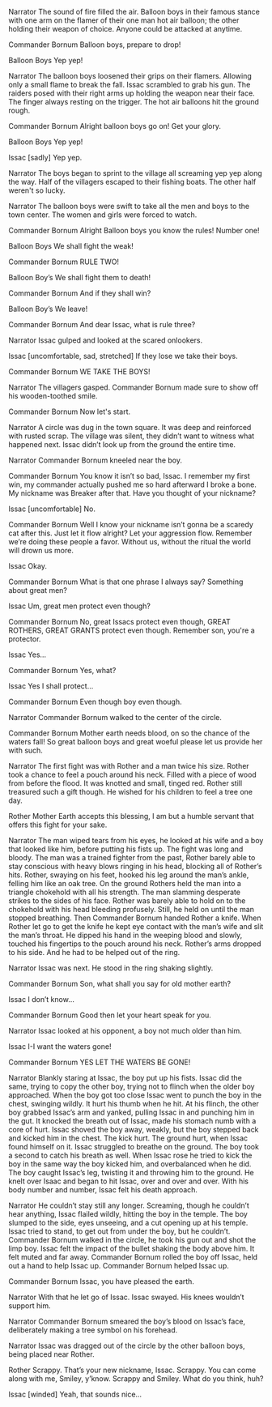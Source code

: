 Narrator
The sound of fire filled the air. Balloon boys in their famous stance with one arm on the flamer of their one man hot air balloon; the other holding their weapon of choice. Anyone could be attacked at anytime. 

Commander Bornum
Balloon boys, prepare to drop!

Balloon Boys
Yep yep!

Narrator
The balloon boys loosened their grips on their flamers. Allowing only a small flame to break the fall. Issac scrambled to grab his gun. The raiders posed with their right arms up holding the weapon near their face. The finger always resting on the trigger. The hot air balloons hit the ground rough. 

Commander Bornum
Alright balloon boys go on! Get your glory.

Balloon Boys
Yep yep!

Issac
[sadly]
Yep yep.

Narrator
The boys began to sprint to the village all screaming yep yep along the way. Half of the villagers escaped to their fishing boats. The other half weren't so lucky. 

Narrator
The balloon boys were swift to take all the men and boys to the town center. The women and girls were forced to watch. 

Commander Bornum
Alright Balloon boys you know the rules! Number one!

Balloon Boys
We shall fight the weak!

Commander Bornum
RULE TWO! 


Balloon Boy’s
We shall fight them to death!

Commander Bornum
And if they shall win?

Balloon Boy’s
We leave!

Commander Bornum
And dear Issac, what is rule three?

Narrator 
Issac gulped and looked at the scared onlookers. 

Issac
[uncomfortable, sad, stretched]
If they lose we take their boys.

Commander Bornum
WE TAKE THE BOYS!

Narrator
The villagers gasped. Commander Bornum made sure to show off his wooden-toothed smile. 

 Commander Bornum
Now let's start.

Narrator
A circle was dug in the town square. It was deep and reinforced with rusted scrap. The village was silent, they didn’t want to witness what happened next. Issac didn’t look up from the ground the entire time. 

Narrator
Commander Bornum kneeled near the boy. 

Commander Bornum
You know it isn’t so bad, Issac. I remember my first win, my commander actually pushed me so hard afterward I broke a bone. My nickname was Breaker after that. Have you thought of your nickname?



Issac
[uncomfortable] No.


Commander Bornum
Well I know your nickname isn’t gonna be a scaredy cat after this. Just let it flow alright? Let your aggression flow. Remember we’re doing these people a favor. Without us, without the ritual the world will drown us more.

Issac
Okay. 

Commander Bornum
What is that one phrase I always say? Something about great men?

Issac
Um, great men protect even though? 

Commander Bornum
No, great Issacs protect even though, GREAT ROTHERS, GREAT GRANTS protect even though. Remember son, you're a protector.

Issac
Yes…

Commander Bornum
Yes, what?

Issac
Yes I shall protect…

Commander Bornum
Even though boy even though.

Narrator
Commander Bornum walked to the center of the circle. 

Commander Bornum
Mother earth needs blood, on so the chance of the waters fall! So great balloon boys and great woeful please let us provide her with such.

Narrator
The first fight was with Rother and a man twice his size. Rother took a chance to feel a pouch around his neck. Filled with a piece of wood from before the flood. It was knotted and small, tinged red. Rother still treasured such a gift though. He wished for his children to feel a tree one day. 

Rother
Mother Earth accepts this blessing, I am but a humble servant that offers this fight for your sake.

Narrator
The man wiped tears from his eyes, he looked at his wife and a boy that looked like him, before putting his fists up. The fight was long and bloody. The man was a trained fighter from the past, Rother barely able to stay conscious with heavy blows ringing in his head, blocking all of Rother’s hits. Rother, swaying on his feet, hooked his leg around the man’s ankle, felling him like an oak tree. On the ground Rothers held the man into a triangle chokehold with all his strength. The man slamming desperate strikes to the sides of his face. Rother was barely able to hold on to the chokehold with his head bleeding profusely. Still, he held on until the man stopped breathing. Then Commander Bornum handed Rother a knife. When Rother let go to get the knife he kept eye contact with the man’s wife and slit the man’s throat. He dipped his hand in the weeping blood and slowly, touched his fingertips to the pouch around his neck. Rother’s arms dropped to his side. And he had to be helped out of the ring. 

Narrator
Issac was next. He stood in the ring shaking slightly. 

 Commander Bornum
Son, what shall you say for old mother earth? 

Issac
I don’t know…

 Commander Bornum
Good then let your heart speak for you.

Narrator
Issac looked at his opponent, a boy not much older than him. 

Issac
I-I want the waters gone!

 Commander Bornum
YES LET THE WATERS BE GONE!

Narrator
Blankly staring at Issac, the boy put up his fists. Issac did the same, trying to copy the other boy, trying not to flinch when the older boy approached. When the boy got too close Issac went to punch the boy in the chest, swinging wildly. It hurt his thumb when he hit. At his flinch, the other boy grabbed Issac’s arm and yanked, pulling Issac in and punching him in the gut. It knocked the breath out of Issac, made his stomach numb with a core of hurt. Issac shoved the boy away, weakly, but the boy stepped back and kicked him in the chest. The kick hurt. The ground hurt, when Issac found himself on it. Issac struggled to breathe on the ground. The boy took a second to catch his breath as well. When Issac rose he tried to kick the boy in the same way the boy kicked him, and overbalanced when he did. The boy caught Issac’s leg, twisting it and throwing him to the ground. He knelt over Isaac and began to hit Issac, over and over and over. With his body number and number, Issac felt his death approach. 

Narrator
He couldn’t stay still any longer. Screaming, though he couldn’t hear anything, Issac flailed wildly, hitting the boy in the temple. The boy slumped to the side, eyes unseeing, and a cut opening up at his temple. Issac tried to stand, to get out from under the boy, but he couldn’t. Commander Bornum walked in the circle, he took his gun out and shot the limp boy. Issac felt the impact of the bullet shaking the body above him. It felt muted and far away. Commander Bornum rolled the boy off Issac, held out a hand to help Issac up. Commander Bornum helped Issac up. 

Commander Bornum
Issac, you have pleased the earth.

Narrator
With that he let go of Issac. Issac swayed. His knees wouldn’t support him. 

Narrator
Commander Bornum smeared the boy’s blood on Issac’s face, deliberately making a tree symbol on his forehead. 

Narrator
Issac was dragged out of the circle by the other balloon boys, being placed near Rother. 

Rother
Scrappy. That’s your new nickname, Issac. Scrappy. You can come along with me, Smiley, y’know. Scrappy and Smiley. What do you think, huh?

Issac
[winded]
Yeah, that sounds nice…